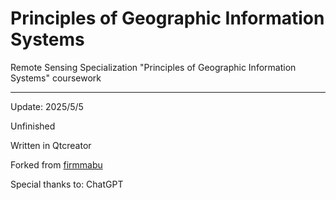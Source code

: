 # Principles of Geographic Information Systems
Remote Sensing Specialization "Principles of Geographic Information Systems" coursework

---

Update: 2025/5/5

Unfinished

Written in Qtcreator

Forked from [firmmabu](https://github.com/firmmabu/Quadtree)

Special thanks to: ChatGPT
